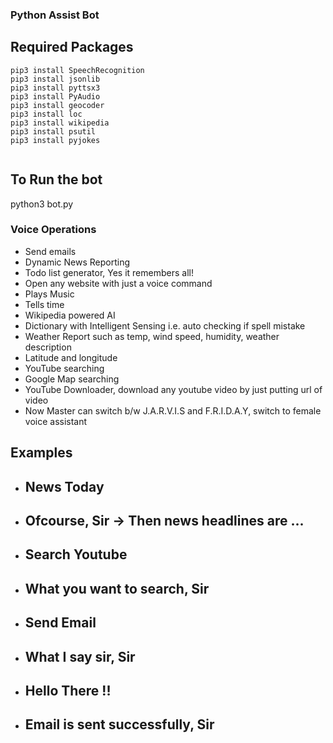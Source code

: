### Python Assist Bot

<h2>Required Packages</h2>

```
pip3 install SpeechRecognition
pip3 install jsonlib
pip3 install pyttsx3
pip3 install PyAudio
pip3 install geocoder
pip3 install loc
pip3 install wikipedia
pip3 install psutil
pip3 install pyjokes


```

## To Run the bot 
python3 bot.py

### Voice Operations

  <ul>
<li>Send emails</li>
  <li>Dynamic News Reporting</li>
  <li>Todo list generator, Yes it remembers all!</li> 
<li>Open any website with just a voice command</li>
<li>Plays Music</li>
<li>Tells time</li>
<li>Wikipedia powered AI</li>
<li>Dictionary with Intelligent Sensing i.e. auto checking if spell mistake</li>
<li>Weather Report such as temp, wind speed, humidity, weather description</li>
<li>Latitude and longitude</li>
 <li>YouTube searching</li> 
 <li>Google Map searching</a>
 <li>YouTube Downloader, download any youtube video by just putting url of video</li>
 <li>Now Master can switch b/w J.A.R.V.I.S and F.R.I.D.A.Y, switch to female voice assistant</li>
</ul>

## Examples

<ul>
  
  <li><h2> News Today</h2></li>
  <li><h2>Ofcourse, Sir -> Then news headlines are ...</h2></li>
  
  <li><h2> Search Youtube</h2></li>
  <li><h2>What you want to search, Sir</h2></li>
  
   <li><h2> Send Email</h2></li>
  <li><h2>What I say sir, Sir</h2></li>
   <li><h2>Hello There !!</h2></li>
  <li><h2> Email is sent successfully, Sir</h2></li>
 </ul>